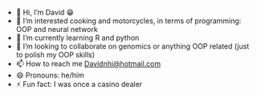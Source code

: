 - 👋 Hi, I’m David 😁
- 👀 I’m interested cooking and motorcycles, in terms of programming: OOP and neural network
- 🌱 I’m currently learning R and python
- 💞️ I’m looking to collaborate on genomics or anything OOP related (just to polish my OOP skills)
- 📫 How to reach me Davidnhi@hotmail.com
- 😄 Pronouns: he/him
- ⚡ Fun fact: I was once a casino dealer

<!---
LeNHDavid/LeNHDavid is a ✨ special ✨ repository because its `README.md` (this file) appears on your GitHub profile.
You can click the Preview link to take a look at your changes.
--->

